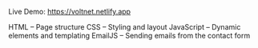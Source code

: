 Live Demo: https://voltnet.netlify.app

HTML – Page structure
CSS – Styling and layout
JavaScript – Dynamic elements and templating
EmailJS – Sending emails from the contact form

